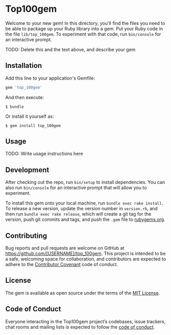 # Top100gem

Welcome to your new gem! In this directory, you'll find the files you need to be able to package up your Ruby library into a gem. Put your Ruby code in the file `lib/top_100gem`. To experiment with that code, run `bin/console` for an interactive prompt.

TODO: Delete this and the text above, and describe your gem

## Installation

Add this line to your application's Gemfile:

```ruby
gem 'top_100gem'
```

And then execute:

    $ bundle

Or install it yourself as:

    $ gem install top_100gem

## Usage

TODO: Write usage instructions here

## Development

After checking out the repo, run `bin/setup` to install dependencies. You can also run `bin/console` for an interactive prompt that will allow you to experiment.

To install this gem onto your local machine, run `bundle exec rake install`. To release a new version, update the version number in `version.rb`, and then run `bundle exec rake release`, which will create a git tag for the version, push git commits and tags, and push the `.gem` file to [rubygems.org](https://rubygems.org).

## Contributing

Bug reports and pull requests are welcome on GitHub at https://github.com/[USERNAME]/top_100gem. This project is intended to be a safe, welcoming space for collaboration, and contributors are expected to adhere to the [Contributor Covenant](http://contributor-covenant.org) code of conduct.

## License

The gem is available as open source under the terms of the [MIT License](https://opensource.org/licenses/MIT).

## Code of Conduct

Everyone interacting in the Top100gem project’s codebases, issue trackers, chat rooms and mailing lists is expected to follow the [code of conduct](https://github.com/[USERNAME]/top_100gem/blob/master/CODE_OF_CONDUCT.md).

